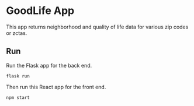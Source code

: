 # GoodLife App

This app returns neighborhood and quality of life data for various zip codes or zctas.

## Run

Run the Flask app for the back end.

`flask run`

Then run this React app for the front end.

`npm start`

